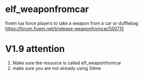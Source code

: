 # elf_weaponfromcar
fivem lua force players to take a weapon from a car or dufflebag
https://forum.fivem.net/t/release-weaponfromcar/550715

# V1.9 attention
1. Make sure the resource is called elf_weaponfromcar
2. make sure you are not already using 3dme
